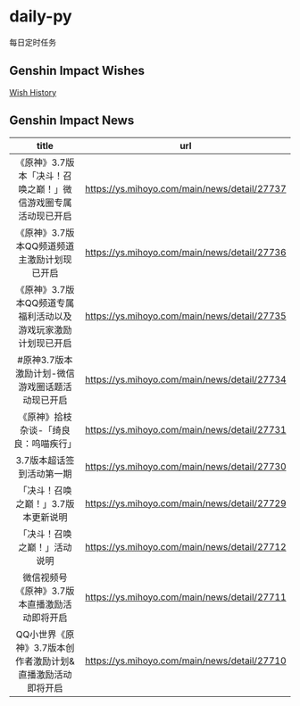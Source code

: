 # daily-py
每日定时任务


## Genshin Impact Wishes
[Wish History](./genshin_impact_wish.md)


## Genshin Impact News

| title | url |
|:---:|:---:|
| 《原神》3.7版本「决斗！召唤之巅！」微信游戏圈专属活动现已开启 | https://ys.mihoyo.com/main/news/detail/27737 |
| 《原神》3.7版本QQ频道频道主激励计划现已开启 | https://ys.mihoyo.com/main/news/detail/27736 |
| 《原神》3.7版本QQ频道专属福利活动以及游戏玩家激励计划现已开启 | https://ys.mihoyo.com/main/news/detail/27735 |
| #原神3.7版本激励计划-微信游戏圈话题活动现已开启 | https://ys.mihoyo.com/main/news/detail/27734 |
| 《原神》拾枝杂谈-「绮良良：呜喵疾行」 | https://ys.mihoyo.com/main/news/detail/27731 |
| 3.7版本超话签到活动第一期 | https://ys.mihoyo.com/main/news/detail/27730 |
| 「决斗！召唤之巅！」3.7版本更新说明 | https://ys.mihoyo.com/main/news/detail/27729 |
| 「决斗！召唤之巅！」活动说明 | https://ys.mihoyo.com/main/news/detail/27712 |
| 微信视频号《原神》3.7版本直播激励活动即将开启 | https://ys.mihoyo.com/main/news/detail/27711 |
| QQ小世界《原神》3.7版本创作者激励计划&amp;直播激励活动即将开启 | https://ys.mihoyo.com/main/news/detail/27710 |

